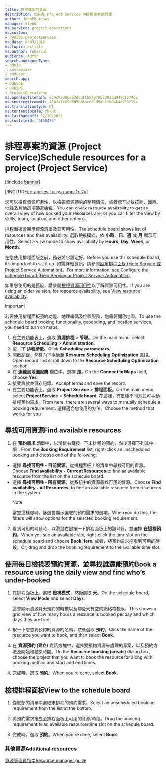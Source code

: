 ```yaml
---
title: 排程專案的資源
description: 如何在 Project Service 中排程專案的資源
author: JohnPBurrows
manager: kfend
ms.service: project-operations
ms.custom:
- dyn365-projectservice
ms.date: 8/03/2018
ms.topic: article
ms.author: ruhercul
audience: Admin
search.audienceType:
- admin
- customizer
- enduser
search.app:
- D365CE
- D365PS
- ProjectOperations
ms.openlocfilehash: e39c95386eb2dd31fb54878bc203bd94931274de
ms.sourcegitcommit: 418fa1fe9d605b8faccc2d5dee1b04b4e753f194
ms.translationtype: HT
ms.contentlocale: zh-HK
ms.lasthandoff: 02/10/2021
ms.locfileid: "5150470"
---
```

# <a name="schedule-resources-for-a-project-project-service"></a><span data-ttu-id="98bb6-103">排程專案的資源 (Project Service)</span><span class="sxs-lookup"><span data-stu-id="98bb6-103">Schedule resources for a project (Project Service)</span></span>

[!include [banner](../includes/psa-now-project-operations.md)]

[!INCLUDE[cc-applies-to-psa-app-1x-2x](../includes/cc-applies-to-psa-app-1x-2x.md)]

<span data-ttu-id="98bb6-104">您可以檢查資源可用性，以檢視資源預約的整體情況，或者您可以依技能、團隊、地點及其他選項篩選檢視。</span><span class="sxs-lookup"><span data-stu-id="98bb6-104">You can check resource availability to get an overall view of how booked your resources are, or you can filter the view by skills, team, location, and other options.</span></span>  
  
<span data-ttu-id="98bb6-105">排程面板會顯示資源清單及其可用性。</span><span class="sxs-lookup"><span data-stu-id="98bb6-105">The schedule board shows list of resources and their availability.</span></span> <span data-ttu-id="98bb6-106">選取檢視模式，依 **小時**、**日**、**週** 或 **月** 顯示可用性。</span><span class="sxs-lookup"><span data-stu-id="98bb6-106">Select a view mode to show availability by **Hours**, **Day**, **Week**, or **Month**.</span></span>  
  
<span data-ttu-id="98bb6-107">在您使用排程面版之前，務必將它設定好。</span><span class="sxs-lookup"><span data-stu-id="98bb6-107">Before you use the schedule board, it’s important to set it up.</span></span> <span data-ttu-id="98bb6-108">如需詳細資訊，請參閱[設定排程面板 (Field Service 或 Project Service Automation)](https://docs.microsoft.com/dynamics365/field-service/configure-schedule-board)。</span><span class="sxs-lookup"><span data-stu-id="98bb6-108">For more information, see [Configure the schedule board (Field Service or Project Service Automation)](https://docs.microsoft.com/dynamics365/field-service/configure-schedule-board).</span></span>
  
<span data-ttu-id="98bb6-109">如果您使用的是舊版，請參閱[檢視資源可用性](../psa/view-resource-availability.md)以了解資源可用性。</span><span class="sxs-lookup"><span data-stu-id="98bb6-109">If you are using an older version, for resource availability, see [View resource availability](../psa/view-resource-availability.md).</span></span>  

> [!IMPORTANT]
>  <span data-ttu-id="98bb6-110">若要使用排程面板預約功能、地理編碼及位置服務，您需要開啟地圖。</span><span class="sxs-lookup"><span data-stu-id="98bb6-110">To use the schedule board booking functionality, geocoding, and location services, you need to turn on maps.</span></span>  
> 
> 1. <span data-ttu-id="98bb6-111">在主要功能表上，選取 **資源排程** > **管理**。</span><span class="sxs-lookup"><span data-stu-id="98bb6-111">On the main menu, select **Resource Scheduling** > **Administration**.</span></span>  
> 2. <span data-ttu-id="98bb6-112">按一下 **排程參數**。</span><span class="sxs-lookup"><span data-stu-id="98bb6-112">Click **Scheduling parameters**.</span></span>  
> 3. <span data-ttu-id="98bb6-113">開啟記錄，然後向下捲動至 **Resource Scheduling Optimization** 區段。</span><span class="sxs-lookup"><span data-stu-id="98bb6-113">Open record and scroll down to the **Resource Scheduling Optimization** section.</span></span>  
> 4. <span data-ttu-id="98bb6-114">在 **連線到地圖服務** 欄位中，選擇 **是**。</span><span class="sxs-lookup"><span data-stu-id="98bb6-114">On the **Connect to Maps** field, choose **Yes**.</span></span>  
> 5. <span data-ttu-id="98bb6-115">接受條款並儲存記錄。</span><span class="sxs-lookup"><span data-stu-id="98bb6-115">Accept terms and save the record.</span></span>  
> 6. <span data-ttu-id="98bb6-116">在主要功能表上，選取 **Project Service** > **排程面板**。</span><span class="sxs-lookup"><span data-stu-id="98bb6-116">On the main menu, select **Project Service** > **Schedule board**.</span></span> <span data-ttu-id="98bb6-117">在這裡，有數種不同方式可手動排程預約需求。</span><span class="sxs-lookup"><span data-stu-id="98bb6-117">From here, there are several ways to manually schedule a booking requirement.</span></span> <span data-ttu-id="98bb6-118">選擇適合您使用的方法。</span><span class="sxs-lookup"><span data-stu-id="98bb6-118">Choose the method that works for you.</span></span>
  
## <a name="find-available-resources"></a><span data-ttu-id="98bb6-119">尋找可用資源</span><span class="sxs-lookup"><span data-stu-id="98bb6-119">Find available resources</span></span>

1.  <span data-ttu-id="98bb6-120">在 **預約需求** 清單中，以滑鼠右鍵按一下未排程的預約，然後選擇下列其中一項︰</span><span class="sxs-lookup"><span data-stu-id="98bb6-120">From the **Booking Requirement** list, right-click an unscheduled booking and choose one of the following:</span></span>  
  
- <span data-ttu-id="98bb6-121">選擇 **尋找可用性 - 目前資源**，從排程面板上的清單中尋找可用的資源。</span><span class="sxs-lookup"><span data-stu-id="98bb6-121">Choose **Find availability - Current Resources** to find an available resource from the list on the schedule board.</span></span>  
- <span data-ttu-id="98bb6-122">選擇 **尋找可用性 - 所有資源**，從系統中的資源尋找可用的資源。</span><span class="sxs-lookup"><span data-stu-id="98bb6-122">Choose **Find availability - All Resources**, to find an available resource from resources in the system</span></span>  
   > [!NOTE]
   >  <span data-ttu-id="98bb6-123">當您這樣做時，篩選會顯示選取的預約需求的選項。</span><span class="sxs-lookup"><span data-stu-id="98bb6-123">When you do this, the filters will show options for the selected booking requirement.</span></span>  
  
2. <span data-ttu-id="98bb6-124">看到可用的時段時，以滑鼠右鍵按一下排程面板上的該時段，並選擇 **在這裡預約**。</span><span class="sxs-lookup"><span data-stu-id="98bb6-124">When you see an available slot, right-click the time slot on the schedule board and choose **Book Here**.</span></span> <span data-ttu-id="98bb6-125">或者，將預約需求拖曳到可用的時段。</span><span class="sxs-lookup"><span data-stu-id="98bb6-125">Or, drag and drop the booking requirement to the available time slot.</span></span>  
  

## <a name="book-a-resource-using-the-daily-view-and-find-whos-under-booked"></a><span data-ttu-id="98bb6-126">使用每日檢視表預約資源，並尋找誰還能預約</span><span class="sxs-lookup"><span data-stu-id="98bb6-126">Book a resource using the daily view and find who’s under-booked</span></span>
  
1.  <span data-ttu-id="98bb6-127">在排程面板上，選取 **檢視模式**，然後選取 **天**。</span><span class="sxs-lookup"><span data-stu-id="98bb6-127">On the schedule board, select **View Mode** and select **Days**.</span></span>  
  
    <span data-ttu-id="98bb6-128">這會顯示資源每天預約的時數以及哪些天有空的網格檢視表。</span><span class="sxs-lookup"><span data-stu-id="98bb6-128">This shows a grid view of how many hours a resource is booked per day and which days they are free.</span></span>  
  
2.  <span data-ttu-id="98bb6-129">按一下您想要預約的資源的名稱，然後選取 **預約**。</span><span class="sxs-lookup"><span data-stu-id="98bb6-129">Click the name of the resource you want to book, and then select **Book**.</span></span>  
  
3.  <span data-ttu-id="98bb6-130">在 **資源預約 (建立)** 對話方塊中，選擇要預約資源來處理的專案，以及預約方法及開始和結束時間。</span><span class="sxs-lookup"><span data-stu-id="98bb6-130">On the **Resource booking (create)** dialog box, choose the project that you want to book the resource for along with booking method and start and end times.</span></span>  
  
4.  <span data-ttu-id="98bb6-131">完成時，選取 **預約**。</span><span class="sxs-lookup"><span data-stu-id="98bb6-131">When you’re done, select **Book**.</span></span>  
  
## <a name="view-to-the-schedule-board"></a><span data-ttu-id="98bb6-132">檢視排程面板</span><span class="sxs-lookup"><span data-stu-id="98bb6-132">View to the schedule board</span></span>
  
1.  <span data-ttu-id="98bb6-133">從底部的清單中選取未排程的預約需求。</span><span class="sxs-lookup"><span data-stu-id="98bb6-133">Select an unscheduled booking requirement from the list at the bottom.</span></span>  
  
2.  <span data-ttu-id="98bb6-134">將預約需求拖曳至排程面板上可用的資源/時段。</span><span class="sxs-lookup"><span data-stu-id="98bb6-134">Drag the booking requirement to an available resource/time slot on the schedule board.</span></span>  
  
3.  <span data-ttu-id="98bb6-135">完成時，選取 **預約**。</span><span class="sxs-lookup"><span data-stu-id="98bb6-135">When you're done, select **Book**.</span></span>  
  
### <a name="additional-resources"></a><span data-ttu-id="98bb6-136">其他資源</span><span class="sxs-lookup"><span data-stu-id="98bb6-136">Additional resources</span></span>  
 [<span data-ttu-id="98bb6-137">資源管理員指南</span><span class="sxs-lookup"><span data-stu-id="98bb6-137">Resource manager guide</span></span>](../psa/resource-manager-guide.md)
